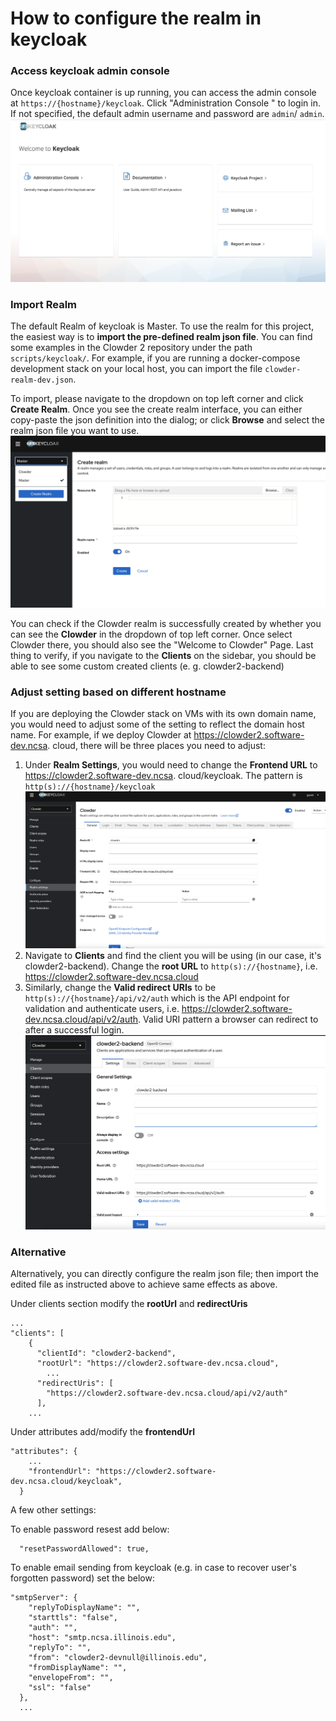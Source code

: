 # How to configure the realm in keycloak 

###  Access keycloak admin console
Once keycloak container is up running, you can access the admin console at `https://{hostname}/keycloak`.  Click 
"Administration Console " to login in. If not specified, the default admin username and password are `admin`/ `admin`.
![admin console](img/keycloak-admin-console.png)

### Import Realm 
The default Realm of keycloak is Master. To use the realm for this project, the easiest way is to **import 
the pre-defined realm json file**. You can find some examples in the Clowder 2 repository under the path 
`scripts/keycloak/`. For example, if you are running a docker-compose development stack on your local host, you can 
import the file `clowder-realm-dev.json`. 

To import, please navigate to the dropdown on top left corner and click **Create Realm**. Once you see the create 
realm interface, you can either copy-paste the json definition into the dialog; or click **Browse** and select the 
realm json file you want to use.
![create realm](img/keycloak-create-realm.png)

You can check if the Clowder realm is successfully created by whether you can see the **Clowder** in the dropdown 
of top left corner. Once select Clowder there, you should also see the "Welcome to Clowder" Page. Last thing to 
verify, if you navigate to the **Clients** on the sidebar, you should be able to see some custom created clients (e.
g. clowder2-backend)

### Adjust setting based on different hostname
If you are deploying the Clowder stack on VMs with its own domain name, you would need to adjust some of the 
setting to reflect the domain host name. For example, if we deploy Clowder at https://clowder2.software-dev.ncsa.
cloud, there will be three places you need to adjust:
1. Under **Realm Settings**, you would need to change the **Frontend URL** to https://clowder2.software-dev.ncsa.
   cloud/keycloak. The pattern is `http(s)://{hostname}/keycloak`
   ![realm setting](img/keycloak-realm-setting.png)
2. Navigate to **Clients** and find the client you will be using (in our case, it's clowder2-backend). Change the 
   **root URL** to `http(s)://{hostname}`, i.e. https://clowder2.software-dev.ncsa.cloud
3. Similarly, change the **Valid redirect URIs** to be `http(s)://{hostname}/api/v2/auth` which is the API endpoint 
   for validation and authenticate users, i.e. 
   https://clowder2.software-dev.ncsa.cloud/api/v2/auth. Valid URI pattern a browser can redirect to after a successful 
   login. 
   ![client setting](img/keycloak-client-setting.png)


### Alternative
Alternatively, you can directly configure the realm json file; then import the edited file as instructed above to 
achieve same effects as above.

Under clients section modify the **rootUrl** and **redirectUris**

```angular2html
...
"clients": [
    {
      "clientId": "clowder2-backend",
      "rootUrl": "https://clowder2.software-dev.ncsa.cloud",
        ...
      "redirectUris": [
        "https://clowder2.software-dev.ncsa.cloud/api/v2/auth"
      ],
    ...
```

Under attributes add/modify the **frontendUrl**
```angular2html
"attributes": {
    ...
    "frontendUrl": "https://clowder2.software-dev.ncsa.cloud/keycloak",
  }
```

A few other settings:

To enable password resest add below:
```angular2html
  "resetPasswordAllowed": true,
```

To enable email sending from keycloak (e.g. in case to recover user's forgotten password) set the below:
```angular2html
"smtpServer": {
    "replyToDisplayName": "",
    "starttls": "false",
    "auth": "",
    "host": "smtp.ncsa.illinois.edu",
    "replyTo": "",
    "from": "clowder2-devnull@illinois.edu",
    "fromDisplayName": "",
    "envelopeFrom": "",
    "ssl": "false"
  },
  ...
```
